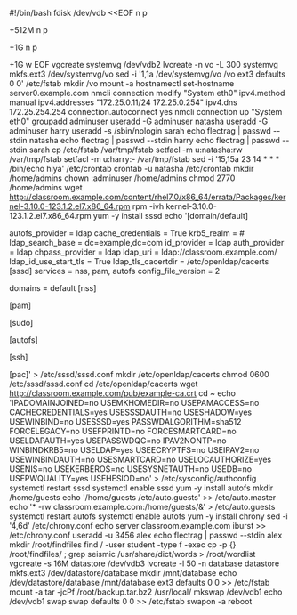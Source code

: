 #!/bin/bash
fdisk /dev/vdb <<EOF
n
p
  
  
+512M
n
p
  
  
+1G
n
p
  

+1G
w
EOF
vgcreate systemvg /dev/vdb2
lvcreate -n vo -L 300 systemvg
mkfs.ext3 /dev/systemvg/vo
sed -i '1,1a /dev/systemvg/vo /vo ext3 defaults 0 0' /etc/fstab
mkdir /vo
mount -a
hostnamectl set-hostname server0.example.com
nmcli connection modify "System eth0"  ipv4.method manual ipv4.addresses "172.25.0.11/24 172.25.0.254" ipv4.dns 172.25.254.254 connection.autoconnect yes
nmcli connection up "System eth0"
groupadd adminuser
useradd -G adminuser natasha
useradd -G adminuser harry
useradd -s /sbin/nologin  sarah
echo flectrag | passwd --stdin natasha
echo flectrag | passwd --stdin harry
echo flectrag | passwd --stdin sarah
cp /etc/fstab /var/tmp/fstab
setfacl -m u:natasha:rw /var/tmp/fstab
setfacl -m u:harry:- /var/tmp/fstab
sed -i '15,15a 23 14 * * * /bin/echo hiya' /etc/crontab
crontab -u natasha /etc/crontab
mkdir /home/admins
chown :adminuser /home/admins
chmod 2770 /home/admins
wget http://classroom.example.com/content/rhel7.0/x86_64/errata/Packages/kernel-3.10.0-123.1.2.el7.x86_64.rpm
rpm -ivh kernel-3.10.0-123.1.2.el7.x86_64.rpm
yum -y install sssd
echo '[domain/default]

autofs_provider = ldap
cache_credentials = True
krb5_realm = #
ldap_search_base = dc=example,dc=com
id_provider = ldap
auth_provider = ldap
chpass_provider = ldap
ldap_uri = ldap://classroom.example.com/
ldap_id_use_start_tls = True
ldap_tls_cacertdir = /etc/openldap/cacerts
[sssd]
services = nss, pam, autofs
config_file_version = 2

domains = default
[nss]

[pam]

[sudo]

[autofs]

[ssh]

[pac]' > /etc/sssd/sssd.conf
mkdir /etc/openldap/cacerts
chmod 0600 /etc/sssd/sssd.conf
cd /etc/openldap/cacerts
wget  http://classroom.example.com/pub/example-ca.crt
cd ~
echo 'IPADOMAINJOINED=no
USEMKHOMEDIR=no
USEPAMACCESS=no
CACHECREDENTIALS=yes
USESSSDAUTH=no
USESHADOW=yes
USEWINBIND=no
USESSSD=yes
PASSWDALGORITHM=sha512
FORCELEGACY=no
USEFPRINTD=no
FORCESMARTCARD=no
USELDAPAUTH=yes
USEPASSWDQC=no
IPAV2NONTP=no
WINBINDKRB5=no
USELDAP=yes
USEECRYPTFS=no
USEIPAV2=no
USEWINBINDAUTH=no
USESMARTCARD=no
USELOCAUTHORIZE=yes
USENIS=no
USEKERBEROS=no
USESYSNETAUTH=no
USEDB=no
USEPWQUALITY=yes
USEHESIOD=no' > /etc/sysconfig/authconfig
systemctl restart sssd
systemctl enable sssd
yum -y install autofs
mkdir /home/guests
echo '/home/guests /etc/auto.guests' >> /etc/auto.master
echo '* -rw classroom.example.com:/home/guests/&' > /etc/auto.guests
systemctl restart autofs
systemctl enable autofs
yum -y install chrony
sed -i '4,6d' /etc/chrony.conf
echo server classroom.example.com iburst >> /etc/chrony.conf
useradd -u 3456 alex
echo flectrag | passwd --stdin alex
mkdir /root/findfiles
find / -user student -type f -exec cp -p {} /root/findfiles/ \;
grep seismic /usr/share/dict/words > /root/wordlist
vgcreate -s 16M datastore /dev/vdb3
lvcreate -l 50 -n database datastore
mkfs.ext3 /dev/datastore/database
mkdir /mnt/database
echo /dev/datastore/database /mnt/database ext3 defaults 0 0 >> /etc/fstab
mount -a
tar -jcPf /root/backup.tar.bz2 /usr/local/
mkswap /dev/vdb1
echo /dev/vdb1 swap swap defaults 0 0 >> /etc/fstab
swapon -a
reboot
